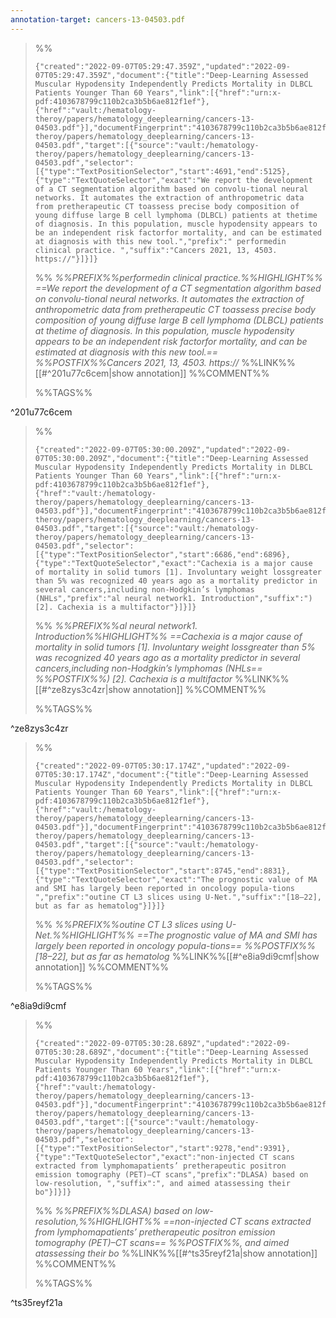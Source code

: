 ```yaml
---
annotation-target: cancers-13-04503.pdf
---
```



>%%
>```annotation-json
>{"created":"2022-09-07T05:29:47.359Z","updated":"2022-09-07T05:29:47.359Z","document":{"title":"Deep-Learning Assessed Muscular Hypodensity Independently Predicts Mortality in DLBCL Patients Younger Than 60 Years","link":[{"href":"urn:x-pdf:4103678799c110b2ca3b5b6ae812f1ef"},{"href":"vault:/hematology-theroy/papers/hematology_deeplearning/cancers-13-04503.pdf"}],"documentFingerprint":"4103678799c110b2ca3b5b6ae812f1ef"},"uri":"vault:/hematology-theroy/papers/hematology_deeplearning/cancers-13-04503.pdf","target":[{"source":"vault:/hematology-theroy/papers/hematology_deeplearning/cancers-13-04503.pdf","selector":[{"type":"TextPositionSelector","start":4691,"end":5125},{"type":"TextQuoteSelector","exact":"We report the development of a CT segmentation algorithm based on convolu-tional neural networks. It automates the extraction of anthropometric data from pretherapeutic CT toassess precise body composition of young diffuse large B cell lymphoma (DLBCL) patients at thetime of diagnosis. In this population, muscle hypodensity appears to be an independent risk factorfor mortality, and can be estimated at diagnosis with this new tool.","prefix":" performedin clinical practice. ","suffix":"Cancers 2021, 13, 4503. https://"}]}]}
>```
>%%
>*%%PREFIX%%performedin clinical practice.%%HIGHLIGHT%% ==We report the development of a CT segmentation algorithm based on convolu-tional neural networks. It automates the extraction of anthropometric data from pretherapeutic CT toassess precise body composition of young diffuse large B cell lymphoma (DLBCL) patients at thetime of diagnosis. In this population, muscle hypodensity appears to be an independent risk factorfor mortality, and can be estimated at diagnosis with this new tool.== %%POSTFIX%%Cancers 2021, 13, 4503. https://*
>%%LINK%%[[#^201u77c6cem|show annotation]]
>%%COMMENT%%
>
>%%TAGS%%
>
^201u77c6cem


>%%
>```annotation-json
>{"created":"2022-09-07T05:30:00.209Z","updated":"2022-09-07T05:30:00.209Z","document":{"title":"Deep-Learning Assessed Muscular Hypodensity Independently Predicts Mortality in DLBCL Patients Younger Than 60 Years","link":[{"href":"urn:x-pdf:4103678799c110b2ca3b5b6ae812f1ef"},{"href":"vault:/hematology-theroy/papers/hematology_deeplearning/cancers-13-04503.pdf"}],"documentFingerprint":"4103678799c110b2ca3b5b6ae812f1ef"},"uri":"vault:/hematology-theroy/papers/hematology_deeplearning/cancers-13-04503.pdf","target":[{"source":"vault:/hematology-theroy/papers/hematology_deeplearning/cancers-13-04503.pdf","selector":[{"type":"TextPositionSelector","start":6686,"end":6896},{"type":"TextQuoteSelector","exact":"Cachexia is a major cause of mortality in solid tumors [1]. Involuntary weight lossgreater than 5% was recognized 40 years ago as a mortality predictor in several cancers,including non-Hodgkin’s lymphomas (NHLs","prefix":"al neural network1. Introduction","suffix":") [2]. Cachexia is a multifactor"}]}]}
>```
>%%
>*%%PREFIX%%al neural network1. Introduction%%HIGHLIGHT%% ==Cachexia is a major cause of mortality in solid tumors [1]. Involuntary weight lossgreater than 5% was recognized 40 years ago as a mortality predictor in several cancers,including non-Hodgkin’s lymphomas (NHLs== %%POSTFIX%%) [2]. Cachexia is a multifactor*
>%%LINK%%[[#^ze8zys3c4zr|show annotation]]
>%%COMMENT%%
>
>%%TAGS%%
>
^ze8zys3c4zr


>%%
>```annotation-json
>{"created":"2022-09-07T05:30:17.174Z","updated":"2022-09-07T05:30:17.174Z","document":{"title":"Deep-Learning Assessed Muscular Hypodensity Independently Predicts Mortality in DLBCL Patients Younger Than 60 Years","link":[{"href":"urn:x-pdf:4103678799c110b2ca3b5b6ae812f1ef"},{"href":"vault:/hematology-theroy/papers/hematology_deeplearning/cancers-13-04503.pdf"}],"documentFingerprint":"4103678799c110b2ca3b5b6ae812f1ef"},"uri":"vault:/hematology-theroy/papers/hematology_deeplearning/cancers-13-04503.pdf","target":[{"source":"vault:/hematology-theroy/papers/hematology_deeplearning/cancers-13-04503.pdf","selector":[{"type":"TextPositionSelector","start":8745,"end":8831},{"type":"TextQuoteSelector","exact":"The prognostic value of MA and SMI has largely been reported in oncology popula-tions ","prefix":"outine CT L3 slices using U-Net.","suffix":"[18–22], but as far as hematolog"}]}]}
>```
>%%
>*%%PREFIX%%outine CT L3 slices using U-Net.%%HIGHLIGHT%% ==The prognostic value of MA and SMI has largely been reported in oncology popula-tions== %%POSTFIX%%[18–22], but as far as hematolog*
>%%LINK%%[[#^e8ia9di9cmf|show annotation]]
>%%COMMENT%%
>
>%%TAGS%%
>
^e8ia9di9cmf


>%%
>```annotation-json
>{"created":"2022-09-07T05:30:28.689Z","updated":"2022-09-07T05:30:28.689Z","document":{"title":"Deep-Learning Assessed Muscular Hypodensity Independently Predicts Mortality in DLBCL Patients Younger Than 60 Years","link":[{"href":"urn:x-pdf:4103678799c110b2ca3b5b6ae812f1ef"},{"href":"vault:/hematology-theroy/papers/hematology_deeplearning/cancers-13-04503.pdf"}],"documentFingerprint":"4103678799c110b2ca3b5b6ae812f1ef"},"uri":"vault:/hematology-theroy/papers/hematology_deeplearning/cancers-13-04503.pdf","target":[{"source":"vault:/hematology-theroy/papers/hematology_deeplearning/cancers-13-04503.pdf","selector":[{"type":"TextPositionSelector","start":9278,"end":9391},{"type":"TextQuoteSelector","exact":"non-injected CT scans extracted from lymphomapatients’ pretherapeutic positron emission tomography (PET)–CT scans","prefix":"DLASA) based on low-resolution, ","suffix":", and aimed atassessing their bo"}]}]}
>```
>%%
>*%%PREFIX%%DLASA) based on low-resolution,%%HIGHLIGHT%% ==non-injected CT scans extracted from lymphomapatients’ pretherapeutic positron emission tomography (PET)–CT scans== %%POSTFIX%%, and aimed atassessing their bo*
>%%LINK%%[[#^ts35reyf21a|show annotation]]
>%%COMMENT%%
>
>%%TAGS%%
>
^ts35reyf21a
